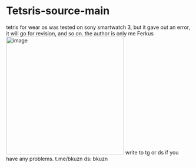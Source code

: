 # Tetsris-source-main
tetris for wear os was tested on sony smartwatch 3, but it gave out an error, it will go for revision, and so on. the author is only me Ferkus
<img width="320" height="320" alt="image" src="https://github.com/user-attachments/assets/ed6d7d62-9e6a-4421-b525-704a82a2027d" />
write to tg or ds if you have any problems. t.me/bkuzn ds: bkuzn
